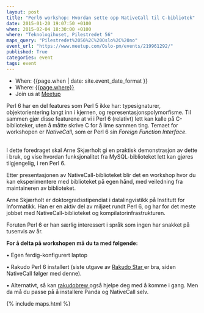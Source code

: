 ```yaml
---
layout: post
title: "Perl6 workshop: Hvordan sette opp NativeCall til C-bibliotek"
date: 2015-01-20 19:07:50 +0100
when: 2015-02-04 18:30:00 +0100
where: "Teknologihuset, Pilestredet 56"
maps_query: "Pilestredet%2056%2C%20Oslo%2C%20no"
event_url: "https://www.meetup.com/Oslo-pm/events/219961292/"
published: True
categories: event
tags: event
---
```


* When: {{page.when | date: site.event_date_format }}
* Where: [{{page.where}}]({{site.maps_url}}{{page.maps_query}})
* Join us at [Meetup]({{page.event_url}})

Perl 6 har en del features som Perl 5 ikke har: typesignaturer, objektorientering langt inn i kjernen, og representasjonspolymorfisme. Til sammen gjør disse featurene at vi i Perl 6 (relativt) lett kan kalle på C-biblioteker, uten å måtte skrive C for å lime sammen ting. Temaet for workshopen er <i>NativeCall</i>, som er Perl 6 sin <i>Foreign Function Interface</i>.

<br>I dette foredraget skal Arne Skjærholt gi en praktisk demonstrasjon av dette i bruk, og vise hvordan funksjonalitet fra MySQL-biblioteket lett kan gjøres tilgjengelig, i ren Perl 6.

Etter presentasjonen av NativeCall-biblioteket blir det en workshop hvor du kan eksperimentere med biblioteket på egen hånd, med veiledning fra maintaineren av biblioteket.

Arne Skjærholt er doktorgradsstipendiat i datalingvistikk på Institutt for Informatikk. Han er en aktiv del av miljøet rundt Perl 6, og har for det meste jobbet med NativeCall-biblioteket og kompilatorinfrastrukturen.

Foruten Perl 6 er han særlig interessert i språk som ingen har snakket på tusenvis av år.

<b>For å delta på workshopen må du ta med følgende:</b>

• Egen ferdig-konfigurert laptop

• Rakudo Perl 6 installert (siste utgave av <a href="http://rakudo.org/">Rakudo Star </a>er bra, siden NativeCall følger med denne).

• Alternativt, så kan <a href="http://feather.perl6.nl/~tjs/talks/plpw14/rakudobrew/">rakudobrew </a>også hjelpe deg med å komme i gang. Men da må du passe på å installere Panda og NativeCall selv.

{% include maps.html %}